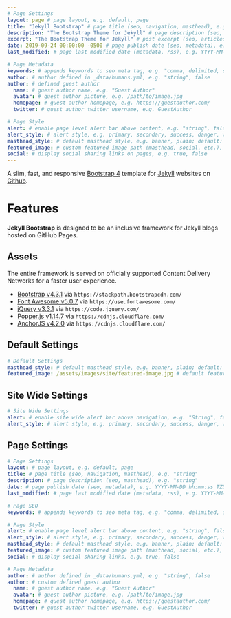 ```yaml
---
# Page Settings
layout: page # page layout, e.g. default, page
title: "Jekyll Bootstrap" # page title (seo, navigation, masthead), e.g. "string"
description: "The Bootstrap Theme for Jekyll" # page description (seo, masthead), e.g. "string"
excerpt: "The Bootstrap Theme for Jekyll" # post excerpt (seo, articles, archive excerpt), e.g. "string"
date: 2019-09-24 00:00:00 -0500 # page publish date (seo, metadata), e.g. YYYY-MM-DD hh:mm:ss TZD
last_modified: # page last modified date (metadata, rss), e.g. YYYY-MM-DD hh:mm:ss TZD

# Page Metadata
keywords: # appends keywords to seo meta tag, e.g. "comma, delimited, string"
author: # author defined in _data/humans.yml, e.g. "string", false
author: # defined guest author
  name: # guest author name, e.g. "Guest Author"
  avatar: # guest author picture, e.g. /path/to/image.jpg
  homepage: # guest author homepage, e.g. https://guestauthor.com/
  twitter: # guest author twitter username, e.g. GuestAuthor

# Page Style
alert: # enable page level alert bar above content, e.g. "string", false
alert_style: # alert style, e.g. primary, secondary, success, danger, warning, info, light, dark; default: primary
masthead_style: # default masthead style, e.g. banner, plain; default: banner
featured_image: # custom featured image path (masthead, social, etc.), e.g. '/path/to/image.jpg', false (hide default featured image)
social: # display social sharing links on pages, e.g. true, false
---
```


A slim, fast, and responsive <a href="https://getbootstrap.com/" target="_blank">Bootstrap 4</a> template for <a href="https://jekyllrb.com" target="_blank">Jekyll</a> websites on <a href="https://pages.github.com/" target="_blank">Github</a>.

# Features

**Jekyll Bootstrap** is designed to be an inclusive framework for Jekyll blogs hosted on GitHub Pages.

## Assets

The entire framework is served on officially supported Content Delivery Networks for a faster user experience.

- <a href="https://getbootstrap.com/" target="_blank">Bootstrap v4.3.1</a> via `https://stackpath.bootstrapcdn.com/`
- <a href="https://fontawesome.com/" target="_blank">Font Awesome v5.0.7</a> via `https://use.fontawesome.com/`
- <a href="https://jquery.com/" target="_blank">jQuery v3.3.1</a> via `https://code.jquery.com/`
- <a href="https://popper.js.org/" target="_blank">Popper.js v1.14.7</a> via `https://cdnjs.cloudflare.com/`
- <a href="https://www.bryanbraun.com/anchorjs/" target="_blank">AnchorJS v4.2.0</a> via `https://cdnjs.cloudflare.com/`

## Default Settings

```yml
# Default Settings
masthead_style: # default masthead style, e.g. banner, plain; default: banner
featured_image: /assets/images/site/featured-image.jpg # default featured image path (seo, masthead, social, rss), e.g '/path/to/image.jpg', false (hide default featured image)
```

## Site Wide Settings

```yml
# Site Wide Settings
alert: # enable site wide alert bar above navigation, e.g. "String", false
alert_style: # alert style, e.g. primary, secondary, success, danger, warning, info, light, dark; default: primary
```

## Page Settings

```yml
# Page Settings
layout: # page layout, e.g. default, page
title: # page title (seo, navigation, masthead), e.g. "string"
description: # page description (seo, masthead), e.g. "string"
date: # page publish date (seo, metadata), e.g. YYYY-MM-DD hh:mm:ss TZD
last_modified: # page last modified date (metadata, rss), e.g. YYYY-MM-DD hh:mm:ss TZD

# Page SEO
keywords: # appends keywords to seo meta tag, e.g. "comma, delimited, string"

# Page Style
alert: # enable page level alert bar above content, e.g. "string", false
alert_style: # alert style, e.g. primary, secondary, success, danger, warning, info, light, dark; default: primary
masthead_style: # default masthead style, e.g. banner, plain; default: banner
featured_image: # custom featured image path (masthead, social, etc.), e.g. '/path/to/image.jpg', false (hide default featured image)
social: # display social sharing links, e.g. true, false

# Page Metadata
author: # author defined in _data/humans.yml; e.g. "string", false
author: # custom defined guest author
  name: # guest author name, e.g. "Guest Author"
  avatar: # guest author picture, e.g. /path/to/image.jpg
  homepage: # guest author homepage, e.g. https://guestauthor.com/
  twitter: # guest author twitter username, e.g. GuestAuthor
```
